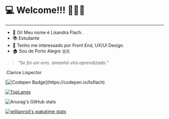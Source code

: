 # 💻 Welcome!!! 👩🏽‍💻

------

- 👋 Oi! Meu nome é Lisandra Flach.
- 📚 Estudante
- 👀 Tenho me interessado por Front End, UX/UI Design.
- 🏠 Sou de Porto Alegre 🇧🇷

> *“Se foi um erro, amanhã vira aprendizado.”*

​												   Clarice Lispector

[![Codepen Badge](https://img.shields.io/badge/-Codepen-black?style=flat-square&logo=Codepen&logoColor=white&link=[https://codepen.io/lisflach](https://codepen.io/lisflach))](https://codepen.io/lisflach)

[![TopLangs](https://github-readme-stats.vercel.app/api/top-langs/?username=lisflach&layout=compact)](https://github.com/lisflach/github-readme-stats)

![Anurag's GitHub stats](https://github-readme-stats.vercel.app/api?username=lisflach&show_icons=true&theme=radical)

[![willianrod's wakatime stats](https://github-readme-stats.vercel.app/api/wakatime?username=willianrod)](https://github.com/lisflach/github-readme-stats)



